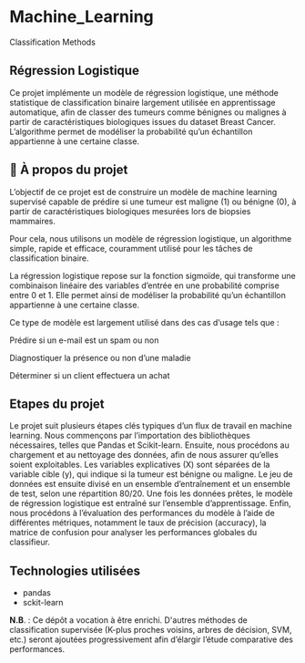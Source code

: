 # Machine_Learning
Classification Methods

## Régression Logistique

Ce projet implémente un modèle de régression logistique, une méthode statistique de classification binaire largement utilisée en apprentissage automatique, afin de classer des tumeurs comme bénignes ou malignes à partir de caractéristiques biologiques issues du dataset Breast Cancer. L’algorithme permet de modéliser la probabilité qu’un échantillon appartienne à une certaine classe.

## 📘 À propos du projet

L’objectif de ce projet est de construire un modèle de machine learning supervisé capable de prédire si une tumeur est maligne (1) ou bénigne (0), à partir de caractéristiques biologiques mesurées lors de biopsies mammaires.

Pour cela, nous utilisons un modèle de régression logistique, un algorithme simple, rapide et efficace, couramment utilisé pour les tâches de classification binaire.

La régression logistique repose sur la fonction sigmoïde, qui transforme une combinaison linéaire des variables d’entrée en une probabilité comprise entre 0 et 1. Elle permet ainsi de modéliser la probabilité qu’un échantillon appartienne à une certaine classe.

Ce type de modèle est largement utilisé dans des cas d’usage tels que :

Prédire si un e-mail est un spam ou non

Diagnostiquer la présence ou non d’une maladie

Déterminer si un client effectuera un achat


## Etapes du projet

Le projet suit plusieurs étapes clés typiques d’un flux de travail en machine learning. Nous commençons par l’importation des bibliothèques nécessaires, telles que Pandas et Scikit-learn. Ensuite, nous procédons au chargement et au nettoyage des données, afin de nous assurer qu’elles soient exploitables. Les variables explicatives (X) sont séparées de la variable cible (y), qui indique si la tumeur est bénigne ou maligne. Le jeu de données est ensuite divisé en un ensemble d’entraînement et un ensemble de test, selon une répartition 80/20. Une fois les données prêtes, le modèle de régression logistique est entraîné sur l’ensemble d’apprentissage. Enfin, nous procédons à l’évaluation des performances du modèle à l’aide de différentes métriques, notamment le taux de précision (accuracy), la matrice de confusion pour analyser les performances globales du classifieur.

## Technologies utilisées
- pandas
- sckit-learn



**N.B**. : Ce dépôt a vocation à être enrichi. D'autres méthodes de classification supervisée (K-plus proches voisins, arbres de décision, SVM, etc.) seront ajoutées progressivement afin d’élargir l’étude comparative des performances.

##
